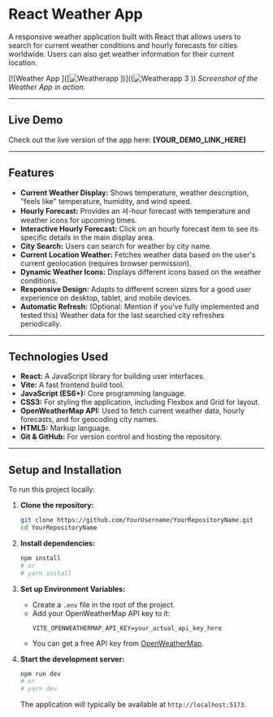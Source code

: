 # React Weather App

A responsive weather application built with React that allows users to search for current weather conditions and hourly forecasts for cities worldwide. Users can also get weather information for their current location.

[![Weather App ]([![Weatherapp](https://github.com/user-attachments/assets/a71af196-0f6d-4060-b1dd-c7167e35e448)
])]((![Weatherapp 3](https://github.com/user-attachments/assets/b2dd76bf-2ff6-4dcf-99ae-920dace580df)
))
*Screenshot of the Weather App in action.*

---

## Live Demo

Check out the live version of the app here: **[YOUR_DEMO_LINK_HERE]**

---

## Features

*   **Current Weather Display:** Shows temperature, weather description, "feels like" temperature, humidity, and wind speed.
*   **Hourly Forecast:** Provides an 셔-hour forecast with temperature and weather icons for upcoming times.
*   **Interactive Hourly Forecast:** Click on an hourly forecast item to see its specific details in the main display area.
*   **City Search:** Users can search for weather by city name.
*   **Current Location Weather:** Fetches weather data based on the user's current geolocation (requires browser permission).
*   **Dynamic Weather Icons:** Displays different icons based on the weather conditions.
*   **Responsive Design:** Adapts to different screen sizes for a good user experience on desktop, tablet, and mobile devices.
*   **Automatic Refresh:** (Optional: Mention if you've fully implemented and tested this) Weather data for the last searched city refreshes periodically.

---

## Technologies Used

*   **React:** A JavaScript library for building user interfaces.
*   **Vite:** A fast frontend build tool.
*   **JavaScript (ES6+):** Core programming language.
*   **CSS3:** For styling the application, including Flexbox and Grid for layout.
*   **OpenWeatherMap API:** Used to fetch current weather data, hourly forecasts, and for geocoding city names.
*   **HTML5:** Markup language.
*   **Git & GitHub:** For version control and hosting the repository.

---

## Setup and Installation

To run this project locally:

1.  **Clone the repository:**
    ```bash
    git clone https://github.com/YourUsername/YourRepositoryName.git
    cd YourRepositoryName
    ```

2.  **Install dependencies:**
    ```bash
    npm install
    # or
    # yarn install
    ```

3.  **Set up Environment Variables:**
    *   Create a `.env` file in the root of the project.
    *   Add your OpenWeatherMap API key to it:
        ```
        VITE_OPENWEATHERMAP_API_KEY=your_actual_api_key_here
        ```
    *   You can get a free API key from [OpenWeatherMap](https://openweathermap.org/api).

4.  **Start the development server:**
    ```bash
    npm run dev
    # or
    # yarn dev
    ```
    The application will typically be available at `http://localhost:5173`.


